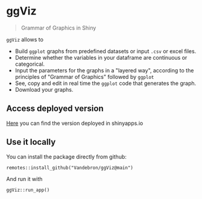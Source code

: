# ggViz

> Grammar of Graphics in Shiny

`ggViz` allows to 

- Build `ggplot` graphs from predefined datasets or input `.csv` or excel files.
- Determine whether the variables in your dataframe are continuous or categorical.
- Input the parameters for the graphs in a "layered way", according to the principles of "Grammar of Graphics" followed by `ggplot`
- See, copy and edit in real time the `ggplot` code that generates the graph.
- Download your graphs.

## Access deployed version

[Here](https://cvmartin.shinyapps.io/ggviz/) you can find the version deployed in shinyapps.io

## Use it locally

You can install the package directly from github:

```
remotes::install_github("Vandebron/ggViz@main")
```
And run it with 
```
ggViz::run_app()
```